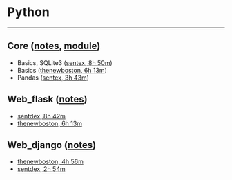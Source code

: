 # Python

<hr/>

## Core ([notes](https://github.com/blitz70/Python/blob/master/note_core.txt), [module](https://github.com/blitz70/Python/blob/master/note_module.txt))

* Basics, SQLite3 ([sentex, 8h 50m](https://www.youtube.com/playlist?list=PLQVvvaa0QuDe8XSftW-RAxdo6OmaeL85M))
* Basics ([thenewboston, 6h 13m](https://www.youtube.com/playlist?list=PL6gx4Cwl9DGAcbMi1sH6oAMk4JHw91mC_))
* Pandas ([sentex, 3h 43m](https://www.youtube.com/playlist?list=PLQVvvaa0QuDc-3szzjeP6N6b0aDrrKyL-))

## Web_flask ([notes](https://github.com/blitz70/Python/blob/master/note_flask.txt))

* [sentdex, 8h 42m](https://www.youtube.com/playlist?list=PLQVvvaa0QuDc_owjTbIY4rbgXOFkUYOUB)
* [thenewboston, 6h 13m](https://www.youtube.com/playlist?list=PL6gx4Cwl9DGAcbMi1sH6oAMk4JHw91mC_)

## Web_django ([notes](https://github.com/blitz70/Python/blob/master/note_django.txt))

* [thenewboston, 4h 56m](https://www.youtube.com/playlist?list=PL6gx4Cwl9DGBlmzzFcLgDhKTTfNLfX1IK)
* [sentdex, 2h 54m](https://www.youtube.com/playlist?list=PLQVvvaa0QuDeA05ZouE4OzDYLHY-XH-Nd)
